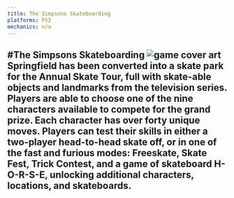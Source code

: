 ```yaml
---
title: The Simpsons Skateboarding
platforms: PS2
mechanics: n/a
---
```

#The Simpsons Skateboarding
![game cover art](//images.igdb.com/igdb/image/upload/t_thumb/sndwktpx8ayvr7g9xsjk.jpg "Logo Title Text 1")
Springfield has been converted into a skate park for the Annual Skate Tour, full with skate-able objects and landmarks from the television series. Players are able to choose one of the nine characters available to compete for the grand prize. Each character has over forty unique moves. Players can test their skills in either a two-player head-to-head skate off, or in one of the fast and furious modes: Freeskate, Skate Fest, Trick Contest, and a game of skateboard H-O-R-S-E, unlocking additional characters, locations, and skateboards.
-
